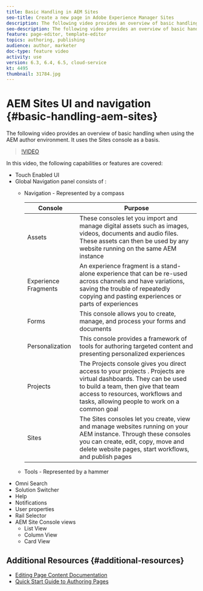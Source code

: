 ```yaml
---
title: Basic Handling in AEM Sites
seo-title: Create a new page in Adobe Experience Manager Sites
description: The following video provides an overview of basic handling when using the AEM author environment. It uses the Sites console as a basis.
seo-description: The following video provides an overview of basic handling when using the AEM author environment. It uses the Sites console as a basis.
feature: page-editor, template-editor
topics: authoring, publishing
audience: author, marketer
doc-type: feature video
activity: use
version: 6.3, 6.4, 6.5, cloud-service
kt: 4495
thumbnail: 31784.jpg
---
```


# AEM Sites UI and navigation {#basic-handling-aem-sites}

The following video provides an overview of basic handling when using the AEM author environment. It uses the Sites console as a basis.

>[!VIDEO](https://video.tv.adobe.com/v/31784?quality=12&learn=on)

In this video, the following capabilities or features are covered:

* Touch Enabled UI
* Global Navigation panel consists of :
  * Navigation - Represented by a compass

    | Console | Purpose |
    |---|---|
    | Assets | These consoles let you import and manage digital assets such as images, videos, documents and audio files. These assets can then be used by any website running on the same AEM instance    | Communities | This console allows you to create and manage community sites for engagement and enablement    | Commerce | This allows you to manage products, product catalogs and orders related to your Commerce sites |
    | Experience Fragments | An experience fragment is a stand-alone experience that can be re-used across channels and have variations, saving the trouble of repeatedly copying and pasting experiences or parts of experiences |
    | Forms | This console allows you to create, manage, and process your forms and documents |
    | Personalization | This console provides a framework of tools for authoring targeted content and presenting personalized experiences |
    | Projects | The Projects console gives you direct access to your projects . Projects are virtual dashboards. They can be used to build a team, then give that team access to resources, workflows and tasks, allowing people to work on a common goal |
    | Sites | The Sites consoles let you create, view and manage websites running on your AEM instance. Through these consoles you can create, edit, copy, move and delete website pages, start workflows, and publish pages |

  * Tools - Represented by a hammer 
* Omni Search
* Solution Switcher
* Help
* Notifications
* User properties
* Rail Selector
* AEM Site Console views
  * List View
  * Column View
  * Card View



 


## Additional Resources {#additional-resources}

* [Editing Page Content Documentation](https://docs.adobe.com/content/help/en/experience-manager-cloud-service/sites/authoring/fundamentals/editing-content.html)
* [Quick Start Guide to Authoring Pages](https://docs.adobe.com/content/help/en/experience-manager-cloud-service/sites/authoring/getting-started/quick-start.html)
